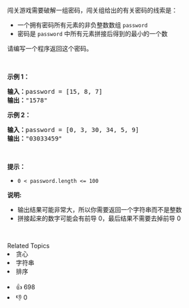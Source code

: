 <p>闯关游戏需要破解一组密码，闯关组给出的有关密码的线索是：</p>

<ul> 
 <li>一个拥有密码所有元素的非负整数数组 <code>password</code></li> 
 <li>密码是 <code>password</code> 中所有元素拼接后得到的最小的一个数</li> 
</ul>

<p>请编写一个程序返回这个密码。</p>

<p>&nbsp;</p>

<p><strong>示例 1：</strong></p>

<pre>
<strong>输入：</strong>password = [15, 8, 7]
<strong>输出：</strong>"1578"</pre>

<p><strong>示例&nbsp;2：</strong></p>

<pre>
<strong>输入：</strong>password = [0, 3, 30, 34, 5, 9]
<strong>输出：</strong>"03033459"</pre>

<p>&nbsp;</p>

<p><strong>提示：</strong></p>

<ul> 
 <li><code>0 &lt; password.length &lt;= 100</code></li> 
</ul>

<p><strong>说明: </strong></p>

<ul> 
 <li>输出结果可能非常大，所以你需要返回一个字符串而不是整数</li> 
 <li>拼接起来的数字可能会有前导 0，最后结果不需要去掉前导 0</li> 
</ul>

<p>&nbsp;</p>

<div><div>Related Topics</div><div><li>贪心</li><li>字符串</li><li>排序</li></div></div><br><div><li>👍 698</li><li>👎 0</li></div>